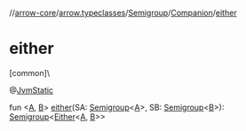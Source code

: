 //[arrow-core](../../../../index.md)/[arrow.typeclasses](../../index.md)/[Semigroup](../index.md)/[Companion](index.md)/[either](either.md)

# either

[common]\

@[JvmStatic](https://kotlinlang.org/api/latest/jvm/stdlib/kotlin.jvm/-jvm-static/index.html)

fun &lt;[A](either.md), [B](either.md)&gt; [either](either.md)(SA: [Semigroup](../index.md)&lt;[A](either.md)&gt;, SB: [Semigroup](../index.md)&lt;[B](either.md)&gt;): [Semigroup](../index.md)&lt;[Either](../../../arrow.core/-either/index.md)&lt;[A](either.md), [B](either.md)&gt;&gt;
